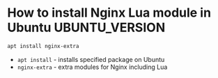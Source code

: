 # How to install Nginx Lua module in Ubuntu UBUNTU_VERSION

```bash
apt install nginx-extra
```

- `apt install` - installs specified package on Ubuntu
- `nginx-extra` - extra modules for Nginx including Lua


